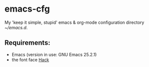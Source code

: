# emacs-cfg
My 'keep it simple, stupid' emacs &amp; org-mode configuration directory *~/emacs.d*.

## Requirements: 

- Emacs (version in use: GNU Emacs 25.2.1) 
- the font face [Hack](https://github.com/source-foundry/Hack)


  
